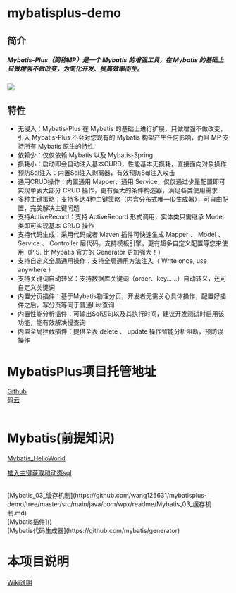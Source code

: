 # mybatisplus-demo

## 简介
#####	Mybatis-Plus（简称MP）是一个 Mybatis 的增强工具，在 Mybatis 的基础上只做增强不做改变，为简化开发、提高效率而生。
![](https://camo.githubusercontent.com/3d67be2af6a9957682b856322592b40d51661fc2/687474703a2f2f6769742e6f736368696e612e6e65742f75706c6f6164732f696d616765732f323031362f303832342f3231313633395f34643933316537665f31323236302e706e67)


## 特性

<ul>
<li>无侵入：Mybatis-Plus 在 Mybatis 的基础上进行扩展，只做增强不做改变，引入 Mybatis-Plus 不会对您现有的 Mybatis 构架产生任何影响，而且 MP 支持所有 Mybatis 原生的特性</li>
<li>依赖少：仅仅依赖 Mybatis 以及 Mybatis-Spring</li>
<li>损耗小：启动即会自动注入基本CURD，性能基本无损耗，直接面向对象操作</li>
<li>预防Sql注入：内置Sql注入剥离器，有效预防Sql注入攻击</li>
<li>通用CRUD操作：内置通用 Mapper、通用 Service，仅仅通过少量配置即可实现单表大部分 CRUD 操作，更有强大的条件构造器，满足各类使用需求</li>
<li>多种主键策略：支持多达4种主键策略（内含分布式唯一ID生成器），可自由配置，完美解决主键问题</li>
<li>支持ActiveRecord：支持 ActiveRecord 形式调用，实体类只需继承 Model 类即可实现基本 CRUD 操作</li>
<li>支持代码生成：采用代码或者 Maven 插件可快速生成 Mapper 、 Model 、 Service 、 Controller 层代码，支持模板引擎，更有超多自定义配置等您来使用（P.S. 比 Mybatis 官方的 Generator 更加强大！）</li>
<li>支持自定义全局通用操作：支持全局通用方法注入（ Write once, use anywhere ）</li>
<li>支持关键词自动转义：支持数据库关键词（order、key……）自动转义，还可自定义关键词</li>
<li>内置分页插件：基于Mybatis物理分页，开发者无需关心具体操作，配置好插件之后，写分页等同于普通List查询</li>
<li>内置性能分析插件：可输出Sql语句以及其执行时间，建议开发测试时启用该功能，能有效解决慢查询</li>
<li>内置全局拦截插件：提供全表 delete 、 update 操作智能分析阻断，预防误操作</li>
</ul>


# MybatisPlus项目托管地址

[Github](https://github.com/baomidou/mybatis-plus) <br>
[码云](https://gitee.com/baomidou/mybatis-plus)
<br><br>

# Mybatis(前提知识)

[Mybatis_HelloWorld](https://github.com/wang125631/mybatisplus-demo/tree/master/src/main/java/com/wpx/readme/Mybatis_01_HelloWorld.md)
<br>

[插入主键获取和动态sql](https://github.com/wang125631/mybatisplus-demo/tree/master/src/main/java/com/wpx/readme/Mybatis_02_主键的获取和动态Sql.md)

<br>
[Mybatis_03_缓存机制](https://github.com/wang125631/mybatisplus-demo/tree/master/src/main/java/com/wpx/readme/Mybatis_03_缓存机制.md)

<br>
[Mybatis插件]()

<br>
[Mybatis代码生成器](https://github.com/mybatis/generator)




# 本项目说明
[Wiki说明](https://github.com/wang125631/mybatisplus-demo/wiki)

